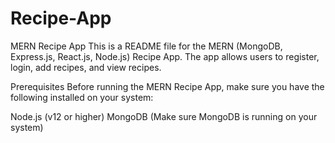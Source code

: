 # Recipe-App

MERN Recipe App
This is a README file for the MERN (MongoDB, Express.js, React.js, Node.js) Recipe App. The app allows users to register, login, add recipes, and view recipes.

Prerequisites
Before running the MERN Recipe App, make sure you have the following installed on your system:

Node.js (v12 or higher)
MongoDB (Make sure MongoDB is running on your system)
